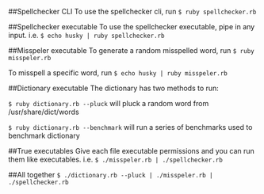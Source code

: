 ##Spellchecker CLI
To use the spellchecker cli, run `$ ruby spellchecker.rb`

##Spellchecker executable
To use the spellchecker executable, pipe in any input.  i.e. `$ echo husky | ruby spellchecker.rb`

##Misspeler executable
To generate a random misspelled word, run `$ ruby misspeler.rb`

To misspell a specific word,  run `$ echo husky | ruby misspeler.rb`

##Dictionary executable
The dictionary has two methods to run:

`$ ruby dictionary.rb --pluck` will pluck a random word from /usr/share/dict/words

`$ ruby dictionary.rb --benchmark` will run a series of benchmarks used to benchmark dictionary

##True executables
Give each file executable permissions and you can run them like executables. i.e. `$ ./misspeler.rb | ./spellchecker.rb`

##All together
`$ ./dictionary.rb --pluck | ./misspeler.rb | ./spellchecker.rb`
